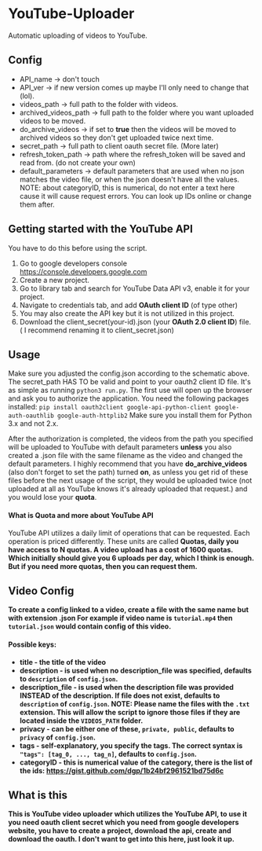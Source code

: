 # YouTube-Uploader
Automatic uploading of videos to YouTube.


## Config
- API_name -> don't touch
- API_ver -> if new version comes up maybe I'll only need to change that (lol).
- videos_path -> full path to the folder with videos.
- archived_videos_path -> full path to the folder where you want uploaded videos to be moved.
- do_archive_videos -> if set to <b>true</b> then the videos will be moved to archived videos so they don't get uploaded twice next time.
- secret_path -> full path to client oauth secret file. (More later)
- refresh_token_path -> path where the refresh_token will be saved and read from. (do not create your own)
- default_parameters -> default parameters that are used when no json matches the video file, or when the json doesn't have all the values. 
NOTE: about categoryID, this is numerical, do not enter a text here cause it will cause request errors. You can look up IDs online or change them after.

## Getting started with the YouTube API
You have to do this before using the script.
1) Go to google developers console https://console.developers.google.com
2) Create a new project.
3) Go to library tab and search for YouTube Data API v3, enable it for your project.
4) Navigate to credentials tab, and add <b>OAuth client ID</b> (of type other)
5) You may also create the API key but it is not utilized in this project.
6) Download the client_secret(your-id).json (your <b>OAuth 2.0 client ID</b>) file. ( I recommend renaming it to client_secret.json)

## Usage
Make sure you adjusted the config.json according to the schematic above. The secret_path HAS TO be valid and point to your oauth2 client ID file.
It's as simple as running `python3 run.py`. The first use will open up the browser and ask you to authorize the application.
You need the following packages installed:
`pip install oauth2client google-api-python-client google-auth-oauthlib google-auth-httplib2`
Make sure you install them for Python 3.x and not 2.x.

After the authorization is completed, the videos from the path you specified will be uploaded to YouTube with default parameters <b>unless</b> you also created a .json file with the same filename as the video and changed the default parameters.
I highly recommend that you have <b>do_archive_videos</b> (also don't forget to set the path) turned <b>on</b>, as unless you get rid of these files before the next usage of the script, they would be uploaded twice (not uploaded at all as YouTube knows it's already uploaded that request.) and you would lose your <b>quota</b>.
  
#### What is Quota and more about YouTube API
YouTube API utilizes a daily limit of operations that can be requested. Each operation is priced differently. These units are called <b>Quotas<b/>, daily you have access to <b>N<b/> quotas. A video upload has a cost of 1600 quotas. Which initially should give you 6 uploads per day, which I think is enough. But if you need more quotas, then you can request them.

## Video Config
To create a config linked to a video, create a file with the same name but with extension .json
For example if video name is `tutorial.mp4` then `tutorial.json` would contain config of this video.

#### Possible keys:
- title - the title of the video
- description - is used when no description_file was specified, defaults to `description` of `config.json`.
- description_file - is used when the description file was provided <b>INSTEAD</b> of the description. If file does not exist, defaults to `description` of `config.json`. NOTE: Please name the files with the `.txt` extension. This will allow the script to ignore those files if they are located inside the `VIDEOS_PATH` folder.
- privacy - can be either one of these, `private, public`, defaults to `privacy` of `config.json`.
- tags - self-explanatory, you specify the tags. The correct syntax is `"tags": [tag_0, ..., tag_n]`, defaults to `config.json`.
- categoryID - this is numerical value of the category, there is the list of the ids: https://gist.github.com/dgp/1b24bf2961521bd75d6c

## What is this
This is YouTube video uploader which utilizes the YouTube API, to use it you need oauth client secret which you need from google developers website, you have to create a project, download the api, create and download the oauth. I don't want to get into this here, just look it up.
